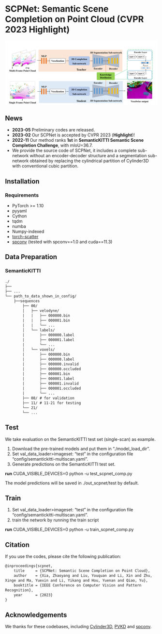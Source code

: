 # SCPNet: Semantic Scene Completion on Point Cloud (CVPR 2023 Highlight)

<img src='./imgs/pipline.png' width=880>

## News
- **2023-05** Preliminary codes are released.
- **2023-02** Our SCPNet is accepted by CVPR 2023 (**Highlight**)!
- **2022-11** Our method ranks **1st** in **SemanticKITTI Semantic Scene Completion Challenge**, with mIoU=36.7. 
-  We provide the source code of SCPNet, it includes a complete sub-network without an encoder-decoder structure and a segmentation sub-network obtained by replacing the cylindrical partition of Cylinder3D with conventional cubic partition.


## Installation

### Requirements
- PyTorch >= 1.10 
- pyyaml
- Cython
- tqdm
- numba
- Numpy-indexed
- [torch-scatter](https://github.com/rusty1s/pytorch_scatter)
- [spconv](https://github.com/tyjiang1997/spconv1.0) (tested with spconv==1.0 and cuda==11.3)

## Data Preparation

### SemanticKITTI
```
./
├── 
├── ...
└── path_to_data_shown_in_config/
    ├──sequences
        ├── 00/           
        │   ├── velodyne/	
        |   |	├── 000000.bin
        |   |	├── 000001.bin
        |   |	└── ...
        │   └── labels/ 
        |       ├── 000000.label
        |       ├── 000001.label
        |       └── ...
        │   └── voxels/ 
        |       ├── 000000.bin
        |       ├── 000000.label
        |       ├── 000000.invalid
        |       ├── 000000.occluded
        |       ├── 000001.bin
        |       ├── 000001.label
        |       ├── 000001.invalid
        |       ├── 000001.occluded
        |       └── ...
        ├── 08/ # for validation
        ├── 11/ # 11-21 for testing
        └── 21/
	    └── ...
```
## Test
We take evaluation on the SemanticKITTI test set (single-scan) as example.
1. Download the pre-trained models and put them in “./model_load_dir”.
2. Set val_data_loader>imageset: “test” in the configuration file “config/semantickitti-multiscan.yaml”.
3. Generate predictions on the SemanticKITTI test set.

**run** CUDA_VISIBLE_DEVICES=0 python -u test_scpnet_comp.py

The model predictions will be saved in ./out_scpnet/test by default.

## Train
1. Set val_data_loader>imageset: “test” in the configuration file “config/semantickitti-multiscan.yaml”.
2. train the network by running the train script

**run** CUDA_VISIBLE_DEVICES=0 python -u train_scpnet_comp.py


## Citation

If you use the codes, please cite the following publication:
```
@inproceedings{scpnet,
    title     = {SCPNet: Semantic Scene Completion on Point Cloud},
    author    = {Xia, Zhaoyang and Liu, Youquan and Li, Xin and Zhu, Xinge and Ma, Yuexin and Li, Yikang and Hou, Yuenan and Qiao, Yu},
    booktitle = {IEEE Conference on Computer Vision and Pattern Recognition},
    year      = {2023}
}
```

## Acknowledgements
We thanks for these codebases, including [Cylinder3D](https://github.com/xinge008/Cylinder3D), [PVKD](https://github.com/cardwing/Codes-for-PVKD) and [spconv](https://github.com/traveller59/spconv).
